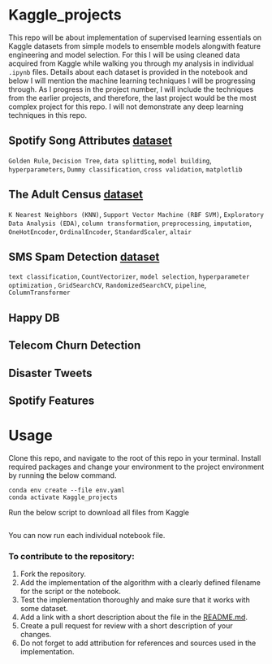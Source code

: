 # Kaggle_projects
This repo will be about implementation of supervised learning essentials on Kaggle datasets from simple models to ensemble models alongwith feature engineering and model selection. For this I will be using cleaned data acquired from Kaggle while walking you through my analysis in individual `.ipynb` files. Details about each dataset is provided in the notebook and below I will mention the machine learning techniques I will be progressing through. As I progress in the project number, I will include the techniques from the earlier projects, and therefore, the last project would be the most complex project for this repo. I will not demonstrate any deep learning techniques in this repo. 


## Spotify Song Attributes [dataset](https://www.kaggle.com/geomack/spotifyclassification/home)
`Golden Rule`, `Decision Tree`, `data splitting`, `model building`, `hyperparameters`, `Dummy classification`, `cross validation`, `matplotlib`

## The Adult Census [dataset](https://www.kaggle.com/uciml/adult-census-income#)
`K Nearest Neighbors (KNN)`, `Support Vector Machine (RBF SVM)`, `Exploratory Data Analysis (EDA)`, `column transformation`, `preprocessing`, `imputation`, `OneHotEncoder`, `OrdinalEncoder`, `StandardScaler`, `altair`

## SMS Spam Detection [dataset](https://www.kaggle.com/uciml/sms-spam-collection-dataset)
`text classification`, `CountVectorizer`, `model selection`, `hyperparameter optimization` , `GridSearchCV`, `RandomizedSearchCV`, `pipeline`, `ColumnTransformer`

## Happy DB


## Telecom Churn Detection


## Disaster Tweets


## Spotify Features


# Usage
Clone this repo, and navigate to the root of this repo in your terminal. Install required packages and change your environment to the project environment by running the below command.
```
conda env create --file env.yaml
conda activate Kaggle_projects
```

Run the below script to download all files from Kaggle
```

```
You can now run each individual notebook file.


### To contribute to the repository:
1. Fork the repository.
2. Add the implementation of the algorithm with a clearly defined filename for the script or the notebook.
3. Test the implementation thoroughly and make sure that it works with some dataset.
4. Add a link with a short description about the file in the [README.md](https://github.com/artanzand/Kaggle_projects/blob/main/README.md).
5. Create a pull request for review with a short description of your changes.
6. Do not forget to add attribution for references and sources used in the implementation.
